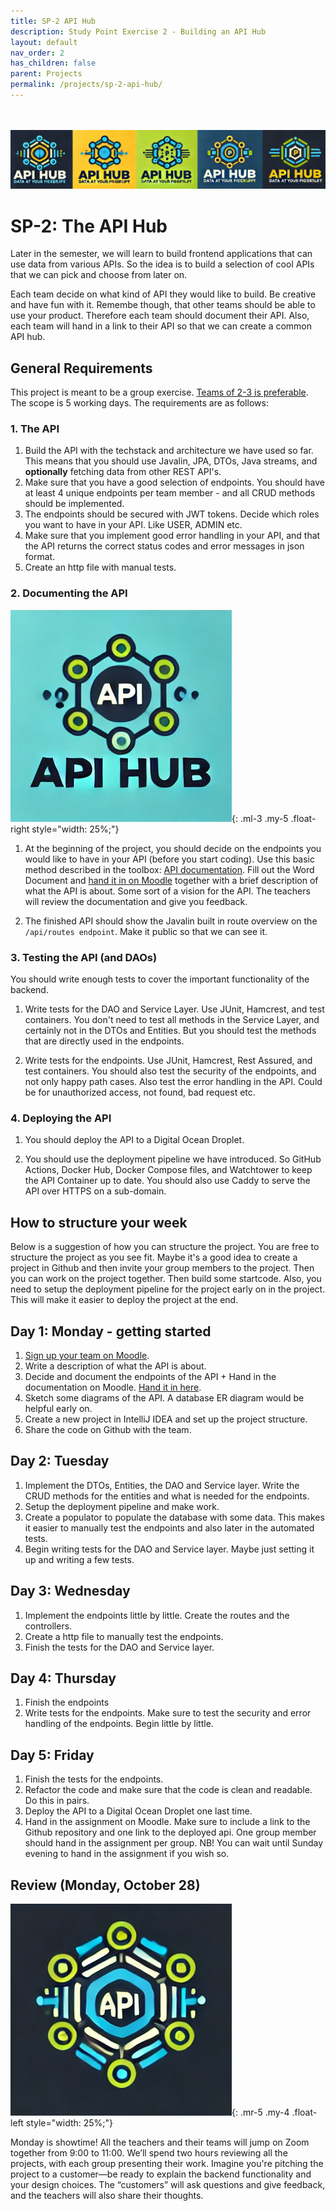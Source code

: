 ```yaml
---
title: SP-2 API Hub
description: Study Point Exercise 2 - Building an API Hub
layout: default
nav_order: 2
has_children: false
parent: Projects
permalink: /projects/sp-2-api-hub/
---
```


<br/><br/>
![API Hub logo](./images/api_hub_logo_banner.png)

# SP-2: The API Hub

Later in the semester, we will learn to build frontend applications that can use data from various APIs. So the idea is to build a selection of cool APIs that we can pick and choose from later on.

Each team decide on what kind of API they would like to build. Be creative and have fun with it. Remembe though, that other teams should be able to use your product. Therefore each team should document their API. Also, each team will hand in a link to their API so that we can create a common API hub.

## General Requirements

This project is meant to be a group exercise. [Teams of 2-3 is preferable](https://cphbusiness.mrooms.net/mod/choicegroup/view.php?id=783985). The scope is 5 working days. The requirements are as follows:

### 1. The API

1. Build the API with the techstack and architecture we have used so far. This means that you should use Javalin, JPA, DTOs, Java streams, and **optionally** fetching data from other REST API's.
2. Make sure that you have a good selection of endpoints. You should have at least 4 unique endpoints per team member - and all CRUD methods should be implemented.
3. The endpoints should be secured with JWT tokens. Decide which roles you want to have in your API. Like USER, ADMIN etc.
4. Make sure that you implement good error handling in your API, and that the API returns the correct status codes and error messages in json format.
5. Create an http file with manual tests.

### 2. Documenting the API

![Caddy Logo](./images/api_hub_logo.png){: .ml-3 .my-5 .float-right style="width: 25%;"}

1. At the beginning of the project, you should decide on the endpoints you would like to have in your API (before you start coding). Use this basic method described in the toolbox: [API documentation](../../toolbox/rest/api_documentation.md). Fill out the Word Document and [hand it in on Moodle](https://cphbusiness.mrooms.net/mod/assign/view.php?id=784006) together with a brief description of what the API is about. Some sort of a vision for the API. The teachers will review the documentation and give you feedback.

2. The finished API should show the Javalin built in route overview on the `/api/routes endpoint`. Make it public so that we can see it.

### 3. Testing the API (and DAOs)

You should write enough tests to cover the important functionality of the backend.

1. Write tests for the DAO and Service Layer. Use JUnit, Hamcrest, and test containers. You don't need to test all methods in the Service Layer, and certainly not in the DTOs and Entities. But you should test the methods that are directly used in the endpoints.

2. Write tests for the endpoints. Use JUnit, Hamcrest, Rest Assured, and test containers. You should also test the security of the endpoints, and not only happy path cases. Also test the error handling in the API. Could be for unauthorized access, not found, bad request etc.

### 4. Deploying the API

1. You should deploy the API to a Digital Ocean Droplet.

2. You should use the deployment pipeline we have introduced. So GitHub Actions, Docker Hub, Docker Compose files, and Watchtower to keep the API Container up to date. You should also use Caddy to serve the API over HTTPS on a sub-domain.

## How to structure your week

Below is a suggestion of how you can structure the project. You are free to structure the project as you see fit. Maybe it's a good idea to create a project in Github and then invite your group members to the project. Then you can work on the project together. Then build some startcode.  Also, you need to setup the deployment pipeline for the project early on in the project. This will make it easier to deploy the project at the end.

## Day 1: Monday - getting started

1. [Sign up your team on Moodle](https://cphbusiness.mrooms.net/mod/choicegroup/view.php?id=783985).
2. Write a description of what the API is about.
3. Decide and document the endpoints of the API +  Hand in the documentation on Moodle. [Hand it in here](https://cphbusiness.mrooms.net/mod/assign/view.php?id=784006).
4. Sketch some diagrams of the API. A database ER diagram would be helpful early on.
5. Create a new project in IntelliJ IDEA and set up the project structure.
6. Share the code on Github with the team.

## Day 2: Tuesday

1. Implement the DTOs, Entities, the DAO and Service layer. Write the CRUD methods for the entities and what is needed for the endpoints.
2. Setup the deployment pipeline and make work.
3. Create a populator to populate the database with some data. This makes it easier to manually test the endpoints and also later in  the automated tests.
4. Begin writing tests for the DAO and Service layer. Maybe just setting it up and writing a few tests.

## Day 3: Wednesday

1. Implement the endpoints little by little. Create the routes and the controllers.
2. Create a http file to manually test the endpoints.
3. Finish the tests for the DAO and Service layer.

## Day 4: Thursday

1. Finish the endpoints
2. Write tests for the endpoints. Make sure to test the security and error handling of the endpoints. Begin little by little.

## Day 5: Friday

1. Finish the tests for the endpoints.
2. Refactor the code and make sure that the code is clean and readable. Do this in pairs.
3. Deploy the API to a Digital Ocean Droplet one last time.
4. Hand in the assignment on Moodle. Make sure to include a link to the Github repository and one link to the deployed api. One group member should hand in the assignment per group. NB! You can wait until Sunday evening to hand in the assignment if you wish so.

## Review (Monday, October 28)

![Caddy Logo](./images/api_hub_logo_2.png){: .mr-5 .my-4 .float-left style="width: 25%;"}

Monday is showtime! All the teachers and their teams will jump on Zoom together from 9:00 to 11:00. We’ll spend two hours reviewing all the projects, with each group presenting their work. Imagine you're pitching the project to a customer—be ready to explain the backend functionality and your design choices. The “customers” will ask questions and give feedback, and the teachers will also share their thoughts.

